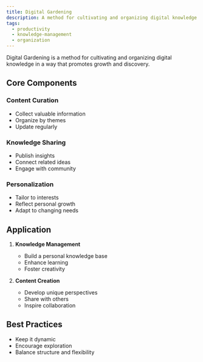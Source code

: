 ```yaml
---
title: Digital Gardening
description: A method for cultivating and organizing digital knowledge
tags:
  - productivity
  - knowledge-management
  - organization
---
```


Digital Gardening is a method for cultivating and organizing digital knowledge in a way that promotes growth and discovery.

## Core Components

### Content Curation

- Collect valuable information
- Organize by themes
- Update regularly

### Knowledge Sharing

- Publish insights
- Connect related ideas
- Engage with community

### Personalization

- Tailor to interests
- Reflect personal growth
- Adapt to changing needs

## Application

1. **Knowledge Management**

   - Build a personal knowledge base
   - Enhance learning
   - Foster creativity

2. **Content Creation**
   - Develop unique perspectives
   - Share with others
   - Inspire collaboration

## Best Practices

- Keep it dynamic
- Encourage exploration
- Balance structure and flexibility
